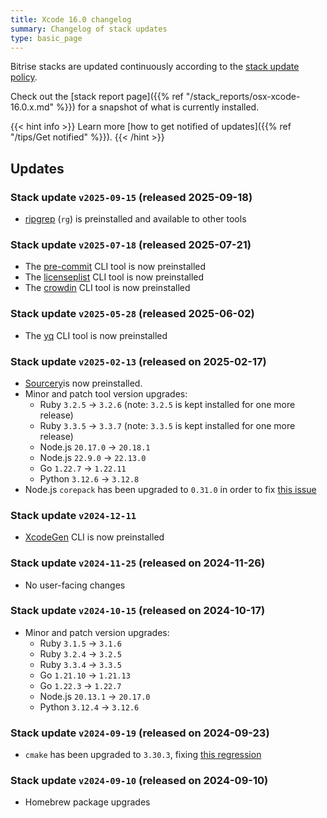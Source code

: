 ```yaml
---
title: Xcode 16.0 changelog
summary: Changelog of stack updates
type: basic_page
---
```


Bitrise stacks are updated continuously according to the [stack update policy](https://devcenter.bitrise.io/en/infrastructure/build-stacks/stack-update-policy.html).

Check out the [stack report page]({{% ref "/stack_reports/osx-xcode-16.0.x.md" %}}) for a snapshot of what is currently installed.

{{< hint info >}}
Learn more [how to get notified of updates]({{% ref "/tips/Get notified" %}}).
{{< /hint >}}

## Updates

### Stack update `v2025-09-15` (released 2025-09-18)

- [ripgrep](https://github.com/BurntSushi/ripgrep) (`rg`) is preinstalled and available to other tools

### Stack update `v2025-07-18` (released 2025-07-21)

- The [pre-commit](https://github.com/pre-commit/pre-commit) CLI tool is now preinstalled
- The [licenseplist](https://formulae.brew.sh/formula/licenseplist) CLI tool is now preinstalled
- The [crowdin](https://www.npmjs.com/package/@crowdin/cli) CLI tool is now preinstalled

### Stack update `v2025-05-28` (released 2025-06-02)

- The [yq](https://github.com/mikefarah/yq) CLI tool is now preinstalled

### Stack update `v2025-02-13` (released on 2025-02-17)

- [Sourcery](https://github.com/krzysztofzablocki/Sourcery)is now preinstalled.
- Minor and patch tool version upgrades:
  - Ruby `3.2.5` -> `3.2.6` (note: `3.2.5` is kept installed for one more release)
  - Ruby `3.3.5` -> `3.3.7` (note: `3.3.5` is kept installed for one more release)
  - Node.js `20.17.0` -> `20.18.1`
  - Node.js `22.9.0` -> `22.13.0`
  - Go `1.22.7` -> `1.22.11`
  - Python `3.12.6` -> `3.12.8`
- Node.js `corepack` has been upgraded to `0.31.0` in order to fix [this issue](https://github.com/nodejs/corepack/issues/612)

### Stack update `v2024-12-11`

- [XcodeGen](https://github.com/yonaskolb/XcodeGen) CLI is now preinstalled

### Stack update `v2024-11-25` (released on 2024-11-26)

- No user-facing changes

### Stack update `v2024-10-15` (released on 2024-10-17)

- Minor and patch version upgrades:
  - Ruby `3.1.5` -> `3.1.6`
  - Ruby `3.2.4` -> `3.2.5`
  - Ruby `3.3.4` -> `3.3.5`
  - Go `1.21.10` -> `1.21.13`
  - Go `1.22.3` -> `1.22.7`
  - Node.js `20.13.1` -> `20.17.0`
  - Python `3.12.4` -> `3.12.6`

### Stack update `v2024-09-19` (released on 2024-09-23)

- `cmake` has been upgraded to `3.30.3`, fixing [this regression](https://gitlab.kitware.com/cmake/cmake/-/issues/26128)

### Stack update `v2024-09-10` (released on 2024-09-10)

- Homebrew package upgrades
